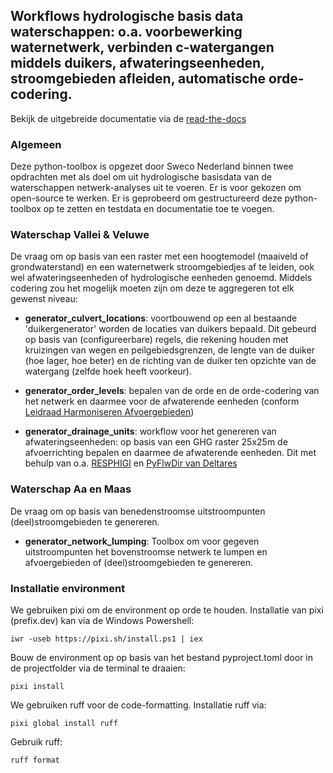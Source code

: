 ## Workflows hydrologische basis data waterschappen: o.a. voorbewerking waternetwerk, verbinden c-watergangen middels duikers, afwateringseenheden, stroomgebieden afleiden, automatische orde-codering.

Bekijk de uitgebreide documentatie via de [read-the-docs](https://generator-drainage-unit.readthedocs.io/en/latest/)


### Algemeen
Deze python-toolbox is opgezet door Sweco Nederland binnen twee opdrachten met als doel om uit hydrologische basisdata van de waterschappen netwerk-analyses uit te voeren. Er is voor gekozen om open-source te werken. Er is geprobeerd om gestructureerd deze python-toolbox op te zetten en testdata en documentatie toe te voegen.


### Waterschap Vallei & Veluwe
De vraag om op basis van een raster met een hoogtemodel (maaiveld of grondwaterstand) en een waternetwerk stroomgebiedjes af te leiden, ook wel afwateringseenheden of hydrologische eenheden genoemd. Middels codering zou het mogelijk moeten zijn om deze te aggregeren tot elk gewenst niveau:

- **generator_culvert_locations**: voortbouwend op een al bestaande 'duikergenerator' worden de locaties van duikers bepaald. Dit gebeurd op basis van (configureerbare) regels, die rekening houden met kruizingen van wegen en peilgebiedsgrenzen, de lengte van de duiker (hoe lager, hoe beter) en de richting van de duiker ten opzichte van de watergang (zelfde hoek heeft voorkeur). 

- **generator_order_levels**: bepalen van de orde en de orde-codering van het netwerk en daarmee voor de afwaterende eenheden (conform [Leidraad Harmoniseren Afvoergebieden](https://kennis.hunzeenaas.nl/file_auth.php/hunzeenaas/a/aa/Leidraden_Harmoniseren_Afvoergebieden_v1.1.pdf))

- **generator_drainage_units**: workflow voor het genereren van afwateringseenheden: op basis van een GHG raster 25x25m de afvoerrichting bepalen en daarmee de afwaterende eenheden. Dit met behulp van o.a. [RESPHIGI](https://gitlab.com/deltares/imod/respighi) en [PyFlwDir van Deltares](https://github.com/Deltares/pyflwdir)


### Waterschap Aa en Maas
De vraag om op basis van benedenstroomse uitstroompunten (deel)stroomgebieden te genereren.

- **generator_network_lumping**: Toolbox om voor gegeven uitstroompunten het bovenstroomse netwerk te lumpen en afvoergebieden of (deel)stroomgebieden te genereren.


### Installatie environment
We gebruiken pixi om de environment op orde te houden. Installatie van pixi (prefix.dev) kan via de Windows Powershell:
```
iwr -useb https://pixi.sh/install.ps1 | iex
```
Bouw de environment op op basis van het bestand pyproject.toml door in de projectfolder via de terminal te draaien:
```
pixi install
```
We gebruiken ruff voor de code-formatting. Installatie ruff via:
```
pixi global install ruff
```
Gebruik ruff:
```
ruff format
```
